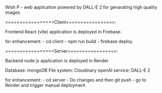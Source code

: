 Wish P - web application powered by DALL-E 2 for genarating high quality images

=================Client=================:

Frontend React (vite) application is deployed in Firebase.

for enhancement:
    - cd client
    - npm run build 
    - firebase deploy

=================Server=================:

Backend node js application is deployed in Render

Database: mongoDB
File system: Cloudinary
openAI service: DALL-E 2

for enhancement:
    - cd server
    - Do changes and then git push
    - go to Render and trigger manual deployment
